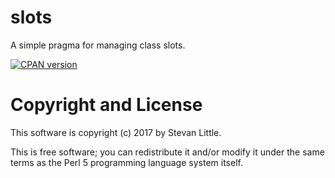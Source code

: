 # slots

A simple pragma for managing class slots.

[![CPAN version](https://badge.fury.io/pl/slots.svg)](https://metacpan.org/pod/slots)

# Copyright and License

This software is copyright (c) 2017 by Stevan Little.

This is free software; you can redistribute it and/or modify it under
the same terms as the Perl 5 programming language system itself.

